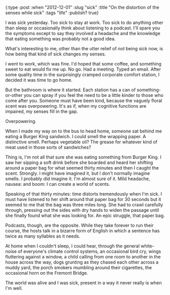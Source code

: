 {:type :post
 :when "2012-12-01"
 :slug "sick"
 :title "On the distortion of the senses while sick"
 :tags "life"
 :publish? true}

I was sick yesterday. Too sick to stay at work. Too sick to do
anything other than sleep or occasionally think about listening to a
podcast. I'll spare you the symptoms except to say they involved a
headache and the knowledge that eating something was probably not a
good idea.

What's interesting to me, other than the utter relief of _not_ being
sick now, is how being that kind of sick changes my senses.

I went to work, which was fine. I'd hoped that some coffee, and
something sweet to eat would fix me up. No go. Had a meeting. Typed an
email. After some quality time in the surprisingly cramped corporate
comfort station, I decided it was time to go home.

But the bathroom is where it started. Each station has a can of
something-or-other you can spray if you feel the need to be a little
kinder to those who come after you. Someone must have been kind,
because the vaguely floral scent was overpowering. It's as if, when my
cognitive functions are impaired, my senses fill in the gap.

Overpowering.

When I made my way on to the bus to head home, someone sat behind me
eating a Burger King sandwich. I could smell the wrapping paper. A
distinctive smell. Perhaps vegetable oil? The grease for whatever kind
of meat used in those sorts of sandwiches?

Thing is, I'm not all that sure she was eating something from Burger
King. I saw her sipping a soft drink before she boarded and heard her
shifting around a paper bag for what seemed thirty minutes and then I
caught the scent. Strongly. I might have imagined it, but I don't
normally imagine smells. I probably did imagine it. I'm almost sure of
it. Mild headache, nausea: and boom: I can create a world of scents.

Speaking of that thirty minutes: time distorts tremendously when I'm
sick. I must have listened to her shift around that paper bag for 30
seconds but it seemed to me that the bag was three miles long. She had
to crawl carefully through, pressing out the sides with dry hands to
widen the passage until she finally found what she was looking for. An
epic struggle, that paper bag.

Podcasts, though, are the opposite. While they take forever to run
their course, the hosts talk in a bizarre form of English in which a
sentence has twice as many syllables as it needs.

At home when I couldn't sleep, I could hear, through the general
white-noise of everyone's climate control systems, an occasional bird
cry, wings fluttering against a window, a child calling from one room
to another in the house across the way, dogs grunting as they chased
each other across a muddy yard, the porch smokers mumbling around
their cigarettes, the occasional horn on the Fremont Bridge.

The world was alive and I was sick, present in a way it never really
is when I'm well.
